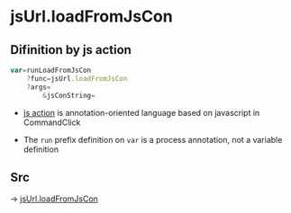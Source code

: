 # jsUrl.loadFromJsCon

## Difinition by js action

```js.js
var=runLoadFromJsCon
	?func=jsUrl.loadFromJsCon
	?args=
		&jsConString=
```

- [js action](#) is annotation-oriented language based on javascript in CommandClick

- The `run` prefix definition on `var` is a process annotation, not a variable definition

## Src

-> [jsUrl.loadFromJsCon](https://github.com/puutaro/CommandClick/blob/master/app/src/main/java/com/puutaro/commandclick/fragment_lib/terminal_fragment/js_interface/JsUrl.kt#L161)


